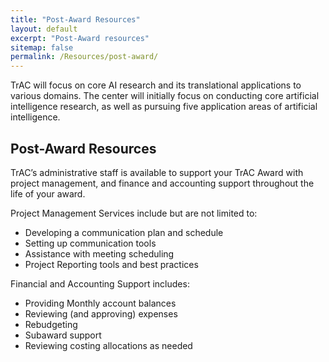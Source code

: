 ```yaml
---
title: "Post-Award Resources"
layout: default
excerpt: "Post-Award resources"
sitemap: false
permalink: /Resources/post-award/
---
```


TrAC will focus on core AI research and its translational applications to various domains. The center will initially focus on conducting core artificial intelligence research, as well as pursuing five application areas of artificial intelligence.

## Post-Award Resources

TrAC’s administrative staff is available to support your TrAC Award with project management, and finance and accounting support throughout the life of your award.

Project Management Services include but are not limited to:
* Developing a communication plan and schedule
* Setting up communication tools
* Assistance with meeting scheduling
* Project Reporting tools and best practices

Financial and Accounting Support includes:
* Providing Monthly account balances
* Reviewing (and approving) expenses
* Rebudgeting
* Subaward support
* Reviewing costing allocations as needed